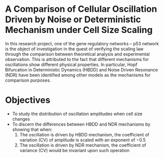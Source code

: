 # A Comparison of Cellular Oscillation Driven by Noise or Deterministic Mechanism under Cell Size Scaling
In this research project, one of the gene regulatory networks – p53 network is the object of investigation in the quest of verifying the scaling law through the comparison between theoretical analysis and experimental observation. This is attributed to the fact that different mechanisms for oscillations show different physical properties. In particular, Hopf Bifurcation in Deterministic Dynamics (HBDD) and Noise Driven Resonance (NDR) have been identified among other models as the mechanisms for comparison purposes. 

# Objectives
- To study the distribution of oscillation amplitudes when cell size changes
- To discern the differences between HBDD and NDR mechanisms by showing that when:
  1. The oscillation is driven by HBDD mechanism, the coefficient of variation (CV) of amplitude is scaled with an exponent of −0.5
  2. The oscillation is driven by NDR mechanism, the coefficient of variance (CV) would be invariant upon such operation

